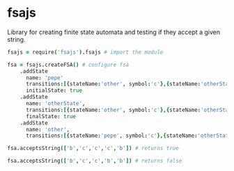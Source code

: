 fsajs
=====

Library for creating finite state automata and testing if they accept a given string.

```coffeescript
fsajs = require('fsajs').fsajs # import the module

fsa = fsajs.createFSA() # configure fsa
	.addState 
	  name: 'pepe' 
	  transitions:[{stateName:'other', symbol:'c'},{stateName:'otherState', symbol:'b'} ]
	  initialState: true
	.addState 
	  name: 'otherState', 
	  transitions:[{stateName:'other', symbol:'c'},{stateName:'otherState', symbol:'b'} ], 
	  finalState: true
	.addState 
	  name: 'other', 
	  transitions:[{stateName:'pepe', symbol:'c'},{stateName:'otherState', symbol:'b'} ] 

fsa.acceptsString(['b','c','c','c','b']) # returns true 

fsa.acceptsString(['b','c','c','b','b']) # returns false 
```
